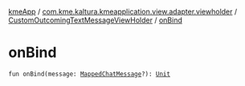 [kmeApp](../../index.md) / [com.kme.kaltura.kmeapplication.view.adapter.viewholder](../index.md) / [CustomOutcomingTextMessageViewHolder](index.md) / [onBind](./on-bind.md)

# onBind

`fun onBind(message: `[`MappedChatMessage`](../../com.kme.kaltura.kmeapplication.data/-mapped-chat-message/index.md)`?): `[`Unit`](https://kotlinlang.org/api/latest/jvm/stdlib/kotlin/-unit/index.html)